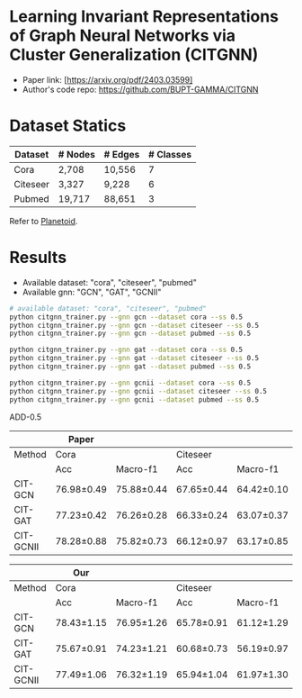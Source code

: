 # Learning Invariant Representations of Graph Neural Networks via Cluster Generalization (CITGNN)

- Paper link: [https://arxiv.org/pdf/2403.03599]
- Author's code repo: https://github.com/BUPT-GAMMA/CITGNN

# Dataset Statics

| Dataset  | # Nodes | # Edges | # Classes |
| -------- | ------- | ------- | --------- |
| Cora     | 2,708   | 10,556  | 7         |
| Citeseer | 3,327   | 9,228   | 6         |
| Pubmed   | 19,717  | 88,651  | 3         |

Refer to [Planetoid](https://gammagl.readthedocs.io/en/latest/api/gammagl.datasets.html#gammagl.datasets.Planetoid).

# Results

- Available dataset: "cora", "citeseer", "pubmed"
- Available gnn: "GCN", "GAT", "GCNII"

```bash
# available dataset: "cora", "citeseer", "pubmed"
python citgnn_trainer.py --gnn gcn --dataset cora --ss 0.5
python citgnn_trainer.py --gnn gcn --dataset citeseer --ss 0.5
python citgnn_trainer.py --gnn gcn --dataset pubmed --ss 0.5

python citgnn_trainer.py --gnn gat --dataset cora --ss 0.5
python citgnn_trainer.py --gnn gat --dataset citeseer --ss 0.5
python citgnn_trainer.py --gnn gat --dataset pubmed --ss 0.5

python citgnn_trainer.py --gnn gcnii --dataset cora --ss 0.5
python citgnn_trainer.py --gnn gcnii --dataset citeseer --ss 0.5
python citgnn_trainer.py --gnn gcnii --dataset pubmed --ss 0.5
```

ADD-0.5

|            | Paper      |            |            |            |            |            |
| ---        | ---        | ---        | ---        | ---        | ---        | ---        |
| Method     | Cora       |            | Citeseer   |            | Pubmed     |            |
|            | Acc        | Macro-f1   | Acc        | Macro-f1   | Acc        | Macro-f1   |
| CIT-GCN    | 76.98±0.49 | 75.88±0.44 | 67.65±0.44 | 64.42±0.10 | 73.76±0.40 | 72.94±0.30 |
| CIT-GAT    | 77.23±0.42 | 76.26±0.28 | 66.33±0.24 | 63.07±0.37 | 72.50±0.74 | 71.57±0.82 |
| CIT-GCNII  | 78.28±0.88 | 75.82±0.73 | 66.12±0.97 | 63.17±0.85 | 75.95±0.63 | 75.47±0.76 |

|            | Our        |            |            |            |            |            |
| ---        | ---        | ---        | ---        | ---        | ---        | ---        |
| Method     | Cora       |            | Citeseer   |            | Pubmed     |            |
|            | Acc        | Macro-f1   | Acc        | Macro-f1   | Acc        | Macro-f1   |
| CIT-GCN    | 78.43±1.15 | 76.95±1.26 | 65.78±0.91 | 61.12±1.29 | 77.96±0.72 | 75.98±1.01 |
| CIT-GAT    | 75.67±0.91 | 74.23±1.21 | 60.68±0.73 | 56.19±0.97 | 74.77±0.78 | 72.91±1.15 |
| CIT-GCNII  | 77.49±1.06 | 76.32±1.19 | 65.94±1.04 | 61.97±1.30 | 76.27±0.49 | 74.56±0.77 |
